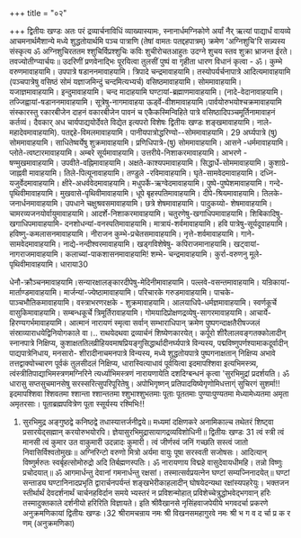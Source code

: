 +++
title = "०२"

+++
द्वितीयः खण्डः 
अतः परं द्रव्यार्चनाविधिं व्याख्यास्यामः, स्नानार्धमग्निकोणे अर्यां नैर् ऋत्यां पाद्यार्धं वायव्ये आचमनार्थमैशान्ये मध्ये शुद्धतोयार्थमि पञ्च पात्राणि (तेषां वामतः पतद्दहपात्रम्) क्रमेण 'अग्निशुचि'रि सन्न्यस्य संस्कृत्य 
ॐ अग्निशुचिरततम श्शुचिर्विप्रश्शुचिः कविः शुचीरोचतआहुतः उदग्ने शुचय स्तव शुक्रा भ्राजन्त ईरते। तवज्योतीग्प्यार्चयः॥ उदरिणीं प्रणवेनाद्भिः पूरयित्वा तुलसीं पुष्पं वा गृहीता धारण विधानं कृत्वा - ॐ। 
कुम्भे वरुणमावाहयामि। उपपात्रे षडाननमावाहयामि। त्रिपादे चन्द्रमावाहयामि। तस्योपर्यर्चनापात्रे आदित्यमावाहयामि (पञ्चपात्रेषु वसिष्ठं सोमं यज्ञाजमिन्दुं चन्दमित्यभ्यर्च) वसिष्ठमावाहयामि। सोममावाहयामि। 
यजाज्ञमावाहयामि। इन्दुमावाहयामि। चन्द मादाहयामि घण्टायां-ब्रह्माणमावाहयामि। (नादे-वेदानावाहयामि। तज्जिह्वायां-षडाननमावाहयामि। सूत्रेषु-नागमावाहया 
ऊर्ड्वे-वीशमावाहयामि।पार्वयोरुभयोश्चक्रमावाहयामि 
संस्कारस्तु रकारबीजेन दाहनं वकारबीजेन पावनं च 
एकैकस्मिन्विहिते पात्रे वसिष्ठादिपञ्चमूर्तिनामावाहनं कर्तव्यं। दैवकार् अध चार्यपाद्ययोर्देवते विद्येत इत्यपरो विशेषः 
द्वितीयः खण्डः 
शङ्खमावाहयामि। नाले-महादेवमावाहयामि). पतद्दहे-विमलमावाहयामि। पानीयपात्रोद्धरिण्यो--सोममावाहयामि। 
29 
अर्घ्यपात्रे (षु) सोममावाहयामि। साधितेष्वर्येषु शुक्रमावाहयामि। प्रणिधिपात्रे-(षु) सोममावाहयामि। आसने -धर्ममावाहयामि। 
प्लोते-त्वष्टारमावाहयामि। 
अम्बरे सूर्यमावाहयामि। 
उत्तरीये-निशाकरमावाहयामि। आभरणे - षण्मुखमावाहयामि। उपवीते-वह्निमावाहयामि। अक्षते-काश्यपमावाहयामि। 
सिद्धार्धे-सोममावाहयामि। 
कुशाग्रे-जाह्नवी मावाहयामि। 
तिले-पित्यूनावाहयामि। 
तण्डुले -रविमावाहयामि। 
घृते-सामवेदमावाहयामि। 
दध्नि-यजुर्वेदमावाहयामि। 
क्षीरे-अधर्ववेदमावाहयामि। 
मधुपर्के-ऋग्वेदमावाहयामि। 
पुष्पे-पुष्पेशमावाहयामि। गन्दे-पृथिवीमावाहयामि। मुखवासे-पृथिवीमावाहयामि। धूपे बृहस्पतिमावाहयामि। दीपे-श्रियमावाहयामि। तिलके-जनार्धनमावाहयामि। उपधाने चक्षुश्रवसमावाहयामि। छत्रे शेषमावाहयामि। पादुकय्यो- शेषमावाहयामि। चामरव्यजनयोर्वायुमावाहयामि। आदर्शे-निशाकरमावाहयामि। चतुरणेषु-खगाधिपमावाहयामि। शिबिकादिषु-खगाधिपमावाहयामि- दनशोधन्यां-वनस्पतिमावाहयामि। मात्रायं-शर्वमावाहयामि। हवि पात्रेषु-सूर्यदूवाहयामि। हविष्णु-कमलासनमावाहयामि। नीराजन कुम्भे-प्रचेतसमावाहयामि। नृत्ते-शर्वमावाहयामि। गाने-सामवेदमावाहयामि। नाद्ये-नन्दीश्वरमावाहयामि। खड्गविशेषेषु- कपिराजमानाहयामि। खट्वायां-नागराजमावाहयामि। कलाच्यां-पाकशासनमावाहयामि! 
शम्भे- चन्द्रमावाहयामि। कुर्रा-वरुणनु मूले-पृथिवीमावाहयामि। धाराया30 
 
धेनौ-क्रौञ्चनमावाहयामि।सन्यारक्षालङ्कारदीपेषु-मेदिनीमावाहयामि। 
पल्लवे-वसन्तमावाहयामि। यन्रिकायां-मार्ताण्डमावाहयामि। मार्जन्यां-ज्येष्ठामावाहयामि। परिचारके गरुडमावाहयामि। पाचके-पाञ्चभौतिकमावाहयामि। वस्त्राभरणरक्षके - शुक्रमावाहयामि। आलयाधिपे-धर्मज्ञमावाहयामि। स्वर्णकूर्चे वासुकिमावाहयामि। सम्बन्धकूर्चे त्रिमूर्तिरावाहयामि। गोमयादिप्रोक्षणद्रव्येषु-सागरमावाहयामि। आचार्ये-हिरण्यगर्भमावाहयामि। 
आत्मानं नारायणं स्मृत्वा सर्वान् सम्भाराधिपान् क्रमेण पुष्पगन्दाक्षतैरीषज्जलं संस्राव्याराधयेद्विनियोगकाले वा।.. राथयेदथवा द्रव्यार्चनं शिष्येणकारयेत्। कर्पूरो शीरैलालवङ्गतक्कोलादीन् स्नानपात्रे निक्षिप्य, कुशाक्षततिलव्रीहियवमाषप्रियङ्गुसिद्धार्थादीनर्घ्यपात्रे विन्यस्य, पद्मविष्णुपर्णश्यामाकदूर्वादीन् पाद्यपात्रेनिधाय, मनसारो- शीरादीनाचमनपात्रे विन्यस्य, मध्ये शुद्धतोयपात्रे पुष्पगनाक्षतान् निक्षिप्य अभावे तत्तद्वाक्योच्चारण पूर्वकं तुलसीदलं निक्षिप्य, धारास्वित्याधावं पूर्वयित्वा इदमापश्शिवा इत्यभिमस्त्र्य, त्वंस्त्रीतिपाद्याभिमस्त्रणमग्निरिने त्यर्ध्याभिमस्त्रणं नारायणायेति दशदिग्बन्धनं कृत्वा 'सुरभिमुद्रां प्रदर्शयति। 
ॐ धारासु सप्तसुचमानसेषु सरस्सरित्सुपरिपूरितेषु। अपोभिगृष्णन् प्रतिपादयिष्येगृणोमिधत्ताग्ं सुचिरगं सुशर्मा!! इदमापश्शिवा श्शिवतमा श्शान्ता श्शान्ततमा श्शुभाश्शुभतमाः पूताः पूततमाः पुण्याःपुण्यतमा मेध्यामेध्यतमा अमृता अमृतरसाः। पूताब्रह्मपवित्रेण पूता स्सूर्यस्य रश्मिभिः!! 
1. सुरभिमुद्र 
अङ्गुष्ठद्वे कनिष्ठद्वे तधास्यात्तर्जनीद्वये॥ मध्यमां दक्षिणकरे अनामिकाल्च तथेतरं शिष्ट्वा प्रसारयेद्सह्मान् करयोरुभयोरपि। ज्ञेयासुरभिमुद्रासायागद्रव्यविशोधिनी॥ 
द्वितीयः खण्डः 
31 
त्वं स्त्री त्वं मानसी त्वं कुमार उत वाकुमारी उदन्नादः कुमारी। त्वं जीर्णस्वं जनिं गच्छति सस्त्वं जातो निवासिर्विश्वतोमुखः॥ अग्निरिन्टो वरुणो मित्रो अर्यमा वायुः पूषा सरस्वती सजोषसः। आदित्यान् विष्णुर्मरुतः स्वर्बृहत्सोमोरुद्रो अदि तिर्बह्मणस्पतिः। ॐ नारायणाय विद्महे वासुदेवायधीमहि। तन्नो विष्णुः प्रचोदयात्॥ 
ॐ आगमार्धन्तु देवानां गमनार्धन्तु रक्षसां। तस्मात्सर्वप्रयत्नेन घण्टां सम्यज्निनादयेत्॥ 
घण्टां सन्ताड्य घण्टानिनादप्रभृति द्वारार्चनपर्यन्तं शङ्खभेरीकाहलादीन् घोषयेदन्यथा रक्षांस्यपहरेयुः। भक्तजन स्तीर्थार्थं देवदर्शनार्थं चार्चनहविर्दान समये भ्यस्तरं न प्रविशन्मोहात् प्रविशेच्चेत्रुद्धोभवेद्भगवान् हरिः तस्मादुक्तकाले दर्शनीयो हरिरिति विज्ञायते। 
इति श्रीवैखानसे नृसिंहवाजपेयीये भगवदर्चा प्रकरणे अनुक्रमणिकायां द्वितीयः खण्डः।32 
 श्रीरामचन्राय नमः 
श्री विखनसमहागुरवे नमः 
श्री भ ग व द र्चा प्र क र णम् 
(अनुक्रमणिका) 